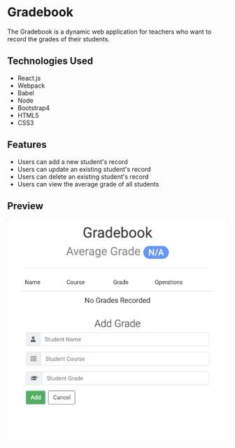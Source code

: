 # Gradebook
The Gradebook is a dynamic web application for teachers who want to record the grades of their students.

## Technologies Used
- React.js
- Webpack
- Babel
- Node
- Bootstrap4
- HTML5
- CSS3

## Features
- Users can add a new student's record
- Users can update an existing student's record
- Users can delete an existing student's record
- Users can view the average grade of all students

## Preview
![Gradebook App Demo](assets/gradebook.gif)
